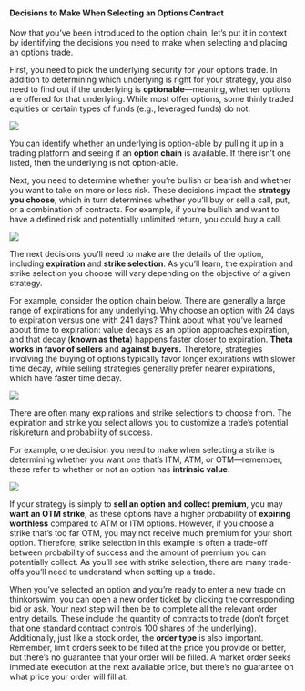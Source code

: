 #### Decisions to Make When Selecting an Options Contract

Now that you’ve been introduced to the option chain, let’s put it in context by identifying the decisions you need to make when selecting and placing an options trade.

First, you need to pick the underlying security for your options trade. In addition to determining which underlying is right for your strategy, you also need to find out if the underlying is  **optionable**—meaning, whether options are offered for that underlying. While most offer options, some thinly traded equities or certain types of funds (e.g., leveraged funds) do not.

![](https://education.ameritrade.com/content/cms/images/BDTO_Lesson_3.20.01.jpg)

You can identify whether an underlying is option-able by pulling it up in a trading platform and seeing if an **option chain** is available. If there isn’t one listed, then the underlying is not option-able.

Next, you need to determine whether you’re bullish or bearish and whether you want to take on more or less risk. These decisions impact the  **strategy you choose**, which in turn determines whether you’ll buy or sell a call, put, or a combination of contracts. For example, if you’re bullish and want to have a defined risk and potentially unlimited return, you could buy a call.

![](https://education.ameritrade.com/content/cms/images/BDTO_Lesson_3.20.02.jpg)

The next decisions you’ll need to make are the details of the option, including  **expiration** and  **strike selection**. As you’ll learn, the expiration and strike selection you choose will vary depending on the objective of a given strategy.

For example, consider the option chain below. There are generally a large range of expirations for any underlying. Why choose an option with 24 days to expiration versus one with 241 days? Think about what you’ve learned about time to expiration: value decays as an option approaches expiration, and that decay (**known as theta**) happens faster closer to expiration. **Theta works in favor of sellers** and **against buyers.** Therefore, strategies involving the buying of options typically favor longer expirations with slower time decay, while selling strategies generally prefer nearer expirations, which have faster time decay.

![](https://education.ameritrade.com/content/cms/images/BDTO_Lesson_3.20.03.jpg)

There are often many expirations and strike selections to choose from. The expiration and strike you select allows you to customize a trade’s potential risk/return and probability of success.

For example, one decision you need to make when selecting a strike is determining whether you want one that’s ITM, ATM, or OTM—remember, these refer to whether or not an option has **intrinsic value.**

![](https://education.ameritrade.com/content/cms/images/BDTO_Lesson_3.20.04.jpg)

If your strategy is simply to **sell an option and collect premium**, you may **want an OTM strike,** as these options have a higher probability of **expiring worthless** compared to ATM or ITM options. However, if you choose a strike that’s too far OTM, you may not receive much premium for your short option. Therefore, strike selection in this example is often a trade-off between probability of success and the amount of premium you can potentially collect. As you’ll see with strike selection, there are many trade-offs you’ll need to understand when setting up a trade.

When you’ve selected an option and you’re ready to enter a new trade on thinkorswim, you can open a new order ticket by clicking the corresponding bid or ask. Your next step will then be to complete all the relevant order entry details. These include the quantity of contracts to trade (don’t forget that one standard contract controls 100 shares of the underlying). Additionally, just like a stock order, the  **order type** is also important. Remember, limit orders seek to be filled at the price you provide or better, but there’s no guarantee that your order will be filled. A market order seeks immediate execution at the next available price, but there’s no guarantee on what price your order will fill at.
<!--stackedit_data:
eyJoaXN0b3J5IjpbLTE1Mjg1NjkwOTldfQ==
-->